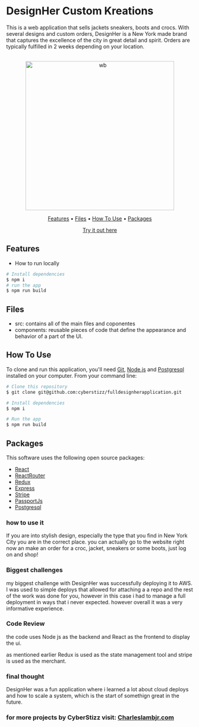 # DesignHer Custom Kreations
This is a web application that sells jackets sneakers, boots and crocs.
With several designs and custom orders, DesignHer is a New York made brand
that captures the excellence of the city in great detail and spirit. Orders
are typically fulfilled in 2 weeks depending on your location.

<p align="center">
  <br>
  <img src="./client/src/designherscreenshot.png" alt="wb" width="400">
  <br>
</p>
<p align="center" >
  <a href="#features">Features</a> •
  <a href="#Files">Files</a> •
  <a href="#how-to-use">How To Use</a> •
  <a href="#packages">Packages</a>   
</p>
<p align="center" >
<a href="http://www.designhercustomkreation.com/">Try it out here</a> 
</p>

## Features

* How to run locally
```bash
# Install dependencies
$ npm i
# run the app
$ npm run build
```

## Files

- src: contains all of the main files and coponentes
- components: reusable pieces of code that define the appearance and behavior of a part of the UI.


## How To Use

To clone and run this application, you'll need [Git](https://git-scm.com), [Node.js](https://nodejs.org/en) and [Postgresql](https://www.postgresql.org/) installed on your computer. From your command line:

```bash
# Clone this repository
$ git clone git@github.com:cyberstizz/fulldesignherapplication.git

# Install dependencies
$ npm i

# Run the app
$ npm run build
```

## Packages

This software uses the following open source packages:

- [React](https://reactjs.org/)
- [ReactRouter](https://reactrouter.com/en/main)
- [Redux](https://redux.js.org/)
- [Express](https://expressjs.com/)
- [Stripe](https://stripe.com/)
- [PassportJs](https://www.passportjs.org/)
- [Postgresql](https://www.postgresql.org/)
















### how to use it
If you are into stylish design, especially the type that you find in New York City you are in the correct place. you can actually go to the website right now an make an order for a croc, jacket, sneakers or some boots, just log on and shop!


### Biggest challenges
my biggest challenge with DesignHer was successfully deploying it to AWS.
I was used to simple deploys that allowed for attaching a a repo and the 
rest of the work was done for you, however in this case i had to manage a
full deployment in ways that i never expected. however overall it was a
very informative experience.


### Code Review
the code uses Node js as the backend and React as the frontend to display the ui.

as mentioned earlier Redux is used as the state management tool and stripe is used
as the merchant.

### final thought
DesignHer was a fun application where i learned a lot about cloud deploys
and how to scale a system, which is the start of somethign great in the future.


### for more projects by CyberStizz visit: [Charleslambjr.com](https://www.charleslambjr.com/)
